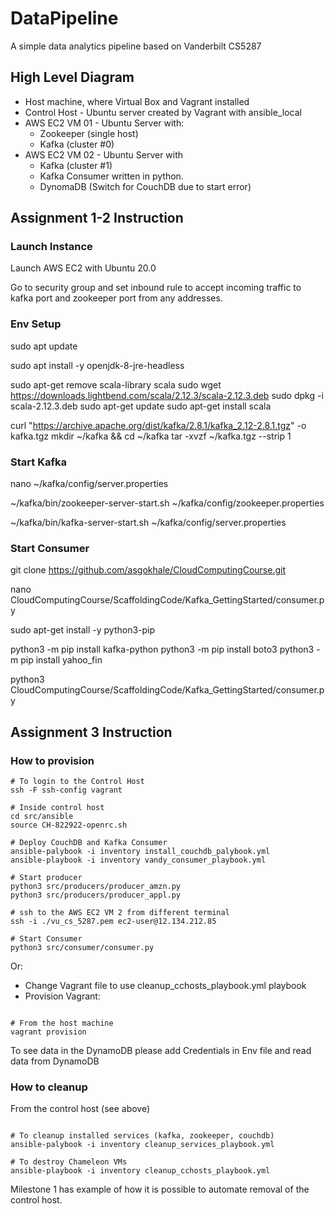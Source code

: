 # DataPipeline

A simple data analytics pipeline based on Vanderbilt CS5287

## High Level Diagram

* Host machine, where Virtual Box and Vagrant installed
* Control Host - Ubuntu server created by Vagrant with ansible_local
* AWS EC2 VM 01 - Ubuntu Server with:
  * Zookeeper (single host)
  * Kafka (cluster #0)
* AWS EC2 VM 02 - Ubuntu Server with
  * Kafka (cluster #1)
  * Kafka Consumer written in python.
  * DynomaDB (Switch for CouchDB due to start error)

## Assignment 1-2 Instruction

### Launch Instance

Launch AWS EC2 with Ubuntu 20.0

Go to security group and set inbound rule to accept incoming traffic to kafka port and zookeeper port from any addresses.

### Env Setup

sudo apt update

sudo apt install -y openjdk-8-jre-headless

sudo apt-get remove scala-library scala
sudo wget https://downloads.lightbend.com/scala/2.12.3/scala-2.12.3.deb
sudo dpkg -i scala-2.12.3.deb
sudo apt-get update
sudo apt-get install scala

curl "https://archive.apache.org/dist/kafka/2.8.1/kafka_2.12-2.8.1.tgz" -o kafka.tgz
mkdir ~/kafka && cd ~/kafka
tar -xvzf ~/kafka.tgz --strip 1

### Start Kafka

nano ~/kafka/config/server.properties

~/kafka/bin/zookeeper-server-start.sh ~/kafka/config/zookeeper.properties

~/kafka/bin/kafka-server-start.sh ~/kafka/config/server.properties

### Start Consumer

git clone https://github.com/asgokhale/CloudComputingCourse.git

nano CloudComputingCourse/ScaffoldingCode/Kafka_GettingStarted/consumer.py

sudo apt-get install -y python3-pip

python3 -m pip install kafka-python
python3 -m pip install boto3
python3 -m pip install yahoo_fin

python3 CloudComputingCourse/ScaffoldingCode/Kafka_GettingStarted/consumer.py

## Assignment 3 Instruction

### How to provision

```shell
# To login to the Control Host
ssh -F ssh-config vagrant

# Inside control host
cd src/ansible
source CH-822922-openrc.sh

# Deploy CouchDB and Kafka Consumer
ansible-palybook -i inventory install_couchdb_palybook.yml
ansible-playbook -i inventory vandy_consumer_playbook.yml

# Start producer
python3 src/producers/producer_amzn.py
python3 src/producers/producer_appl.py

# ssh to the AWS EC2 VM 2 from different terminal
ssh -i ./vu_cs_5287.pem ec2-user@12.134.212.85

# Start Consumer
python3 src/consumer/consumer.py
```

Or:

* Change Vagrant file to use cleanup_cchosts_playbook.yml playbook
* Provision Vagrant:
  
```shell

# From the host machine
vagrant provision
```

To see data in the DynamoDB please add Credentials in Env file
and read data from DynamoDB

### How to cleanup

From the control host (see above)

```shell

# To cleanup installed services (kafka, zookeeper, couchdb)
ansible-palybook -i inventory cleanup_services_playbook.yml

# To destroy Chameleon VMs
ansible-playbook -i inventory cleanup_cchosts_playbook.yml
```

Milestone 1 has example of how it is possible to automate removal of the control host.
